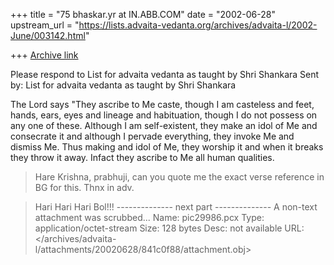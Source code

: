 +++
title = "75 bhaskar.yr at IN.ABB.COM"
date = "2002-06-28"
upstream_url = "https://lists.advaita-vedanta.org/archives/advaita-l/2002-June/003142.html"

+++
[Archive link](https://lists.advaita-vedanta.org/archives/advaita-l/2002-June/003142.html)


Please respond to List for advaita vedanta as taught by Shri Shankara
      <ADVAITA-L at LISTS.ADVAITA-VEDANTA.ORG>
Sent by:  List for advaita vedanta as taught by Shri Shankara
      <ADVAITA-L at LISTS.ADVAITA-VEDANTA.ORG>

The Lord says "They ascribe to Me caste, though I am casteless and feet,
hands, ears, eyes and lineage and habituation, though I do not possess on
any one of these.  Although I am self-existent, they make an idol of Me and
consecrate it and although I pervade everything, they invoke Me and dismiss
Me.  Thus making and idol of Me, they worship it and when it breaks they
throw it away.  Infact they ascribe to Me all human qualities.

>  Hare Krishna,  prabhuji, can you quote me the exact verse reference in
BG for this.  Thnx in adv.

>Hari Hari Hari Bol!!!
-------------- next part --------------
A non-text attachment was scrubbed...
Name: pic29986.pcx
Type: application/octet-stream
Size: 128 bytes
Desc: not available
URL: </archives/advaita-l/attachments/20020628/841c0f88/attachment.obj>
